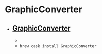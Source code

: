 # GraphicConverter
- [GraphicConverter](https://www.lemkesoft.de/en/products/graphicconverter/)
  - 
  - 
  - `brew cask install GraphicConverter`
